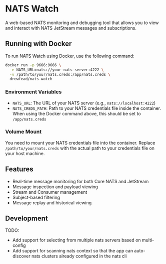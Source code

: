 # NATS Watch

A web-based NATS monitoring and debugging tool that allows you to view and interact with NATS JetStream messages and subscriptions.

## Running with Docker

To run NATS Watch using Docker, use the following command:

```bash
docker run -p 9666:9666 \
  -e NATS_URL=nats://your-nats-server:4222 \
  -v /path/to/your/nats.creds:/app/nats.creds \
  drewfead/nats-watch
```

### Environment Variables

- `NATS_URL`: The URL of your NATS server (e.g., `nats://localhost:4222`)
- `NATS_CREDS_PATH`: Path to your NATS credentials file inside the container. When using the Docker command above, this should be set to `/app/nats.creds`

### Volume Mount

You need to mount your NATS credentials file into the container. Replace `/path/to/your/nats.creds` with the actual path to your credentials file on your host machine.

## Features

- Real-time message monitoring for both Core NATS and JetStream
- Message inspection and payload viewing
- Stream and Consumer management
- Subject-based filtering
- Message replay and historical viewing

## Development

TODO:

- Add support for selecting from multiple nats servers based on multi-config
- Add support for scanning nats context so that the app can auto-discover nats clusters already configured in the nats cli
